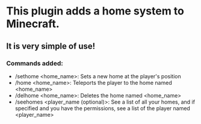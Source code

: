 # This plugin adds a home system to Minecraft. 
## It is very simple of use!  
### Commands added:
- /sethome <home_name>: Sets a new home at the player's position
- /home <home_name>: Teleports the player to the home named <home_name>
- /delhome <home_name>: Deletes the home named <home_name>
- /seehomes <player_name (optional)>: See a list of all your homes, and if specified and you have the permissions, see a list of the player named <player_name>  

